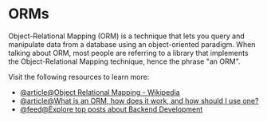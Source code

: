 # ORMs

Object-Relational Mapping (ORM) is a technique that lets you query and manipulate data from a database using an object-oriented paradigm. When talking about ORM, most people are referring to a library that implements the Object-Relational Mapping technique, hence the phrase "an ORM".

Visit the following resources to learn more:

- [@article@Object Relational Mapping - Wikipedia](https://en.wikipedia.org/wiki/Object–relational_mapping)
- [@article@What is an ORM, how does it work, and how should I use one?](https://stackoverflow.com/a/1279678)
- [@feed@Explore top posts about Backend Development](https://app.daily.dev/tags/backend?ref=roadmapsh)

